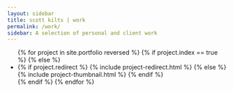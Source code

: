 ```yaml
---
layout: sidebar
title: scott kilts | work
permalink: /work/
sidebar: A selection of personal and client work
---
```


<ul>
    {% for project in site.portfolio reversed %}
        {% if project.index == true %}
        {% else %}
        <li class="grid">
            {% if project.redirect %}
                {% include project-redirect.html %}
            {% else %}
                {% include project-thumbnail.html %}
            {% endif %}
        </li>
        {% endif %}
    {% endfor %}
</ul>
